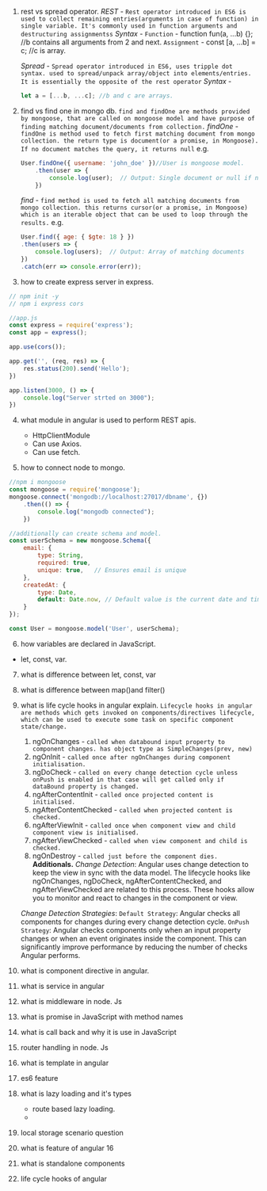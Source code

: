 1) rest vs spread operator.
    *REST* -
    `Rest operator introduced in ES6 is used to collect remaining entries(arguments in case of function) in single variable. It's commonly used in function arguments and destructuring assignmentss`
    *Syntax* - 
    `Function` - function fun(a, ...b) {}; //b contains all arguments from 2 and next.
    `Assignment` - const [a, ...b] = c; //c is array.

    *Spread* -
    `Spread operator introduced in ES6, uses tripple dot syntax. used to spread/unpack array/object into elements/entries. It is essentially the opposite of the rest operator`
    *Syntax* -
    ```js
    let a = [...b, ...c]; //b and c are arrays.
    ```

2) find vs find one in mongo db.
    `find and findOne are methods provided by mongoose, that are called on mongoose model and have purpose of finding matching document/documents from collection.`
    *findOne* -
    `findOne is method used to fetch first matching document from mongo collection. the return type is document(or a promise, in Mongoose). If no document matches the query, it returns null`
    e.g.
    ```js
    User.findOne({ username: 'john_doe' })//User is mongoose model.
        .then(user => {
            console.log(user);  // Output: Single document or null if not found
        })
    ```
    *find* -
    `find method is used to fetch all matching documents from mongo collection. this returns cursor(or a promise, in Mongoose) which is an iterable object that can be used to loop through the results.`
    e.g.
    ```js
    User.find({ age: { $gte: 18 } })
    .then(users => {
        console.log(users);  // Output: Array of matching documents
    })
    .catch(err => console.error(err));
    ```

3) how to create express server in express.
```js
// npm init -y
// npm i express cors

//app.js
const express = require('express');
const app = express();

app.use(cors());

app.get('', (req, res) => {
    res.status(200).send('Hello');
})

app.listen(3000, () => {
    console.log("Server strted on 3000");
})
```
4) what module in angular is used to perform REST apis.
    - HttpClientModule
    - Can use Axios.
    - Can use fetch.

5) how to connect node to mongo.
```js
//npm i mongoose
const mongoose = require('mongoose');
mongoose.connect('mongodb://localhost:27017/dbname', {})
    .then(() => {
        console.log("mongodb connected");
    })

//additionally can create schema and model.
const userSchema = new mongoose.Schema({
    email: {
        type: String,
        required: true,
        unique: true,   // Ensures email is unique
    },
    createdAt: {
        type: Date,
        default: Date.now, // Default value is the current date and time
    }
});

const User = mongoose.model('User', userSchema);
```

6) how variables are declared in JavaScript.
- let, const, var.

7) what is difference between let, const, var

8) what is difference between map()and filter() 
9) what is life cycle hooks in angular explain.
    `Lifecycle hooks in angular are methods which gets invoked on components/directives lifecycle, which can be used to execute some task on specific component state/change.`

    1. ngOnChanges - `called when databound input property to component changes. has object type as SimpleChanges(prev, new)`
    2. ngOnInit - `called once after ngOnChanges during component initialisation.`
    3. ngDoCheck - `called on every change detection cycle unless onPush is enabled in that case will get called only if dataBound property is changed.`
    4. ngAfterContentInit - `called once projected content is initialised.`
    5. ngAfterContentChecked - `called when projected content is checked.`
    6. ngAfterViewInit - `called once when component view and child component view is initialised.`
    7. ngAfterViewChecked - `called when view component and child is checked.`
    8. ngOnDestroy - `called just before the component dies.`
    **Additionals.**
    *Change Detection*: Angular uses change detection to keep the view in sync with the data model. The lifecycle hooks like ngOnChanges, ngDoCheck,  ngAfterContentChecked, and ngAfterViewChecked are related to this process. These hooks allow you to monitor and react to changes in the  component or view.

    *Change Detection Strategies*:
    `Default Strategy`: Angular checks all components for changes during every change detection cycle.
    `OnPush Strategy`: Angular checks components only when an input property changes or when an event originates inside the component. This can   significantly improve performance by reducing the number of checks Angular performs.

10) what is component directive in angular.

11) what is service in angular
12) what is middleware in node. Js
13) what is promise in JavaScript with method names
14) what is call back and why it is use in JavaScript
15) router handling in node. Js
16) what is template in angular
17) es6 feature
18) what is lazy loading and it's types
    - route based lazy loading.
    - 
19) local storage scenario question
20) what is feature of angular 16
21) what is standalone components
22) life cycle hooks of angular